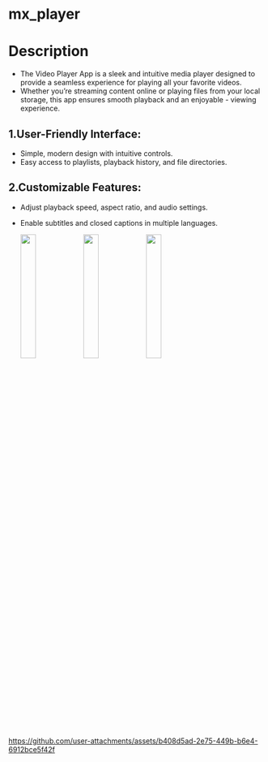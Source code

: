 # mx_player
# Description
- The Video Player App is a sleek and intuitive media player designed to provide a seamless experience for playing all your favorite videos.
- Whether you’re streaming content online or playing files from your local storage, this app ensures smooth playback and an enjoyable - viewing experience.

## 1.User-Friendly Interface:
- Simple, modern design with intuitive controls.
- Easy access to playlists, playback history, and file directories.
## 2.Customizable Features:
- Adjust playback speed, aspect ratio, and audio settings.
- Enable subtitles and closed captions in multiple languages.

  <p>
     <img src = "https://github.com/user-attachments/assets/dc1febaf-e0d1-47f1-aee5-6d23f8a91683" height = 25% width=25%>
  <img src = "https://github.com/user-attachments/assets/9dc2df02-ae1d-4f0c-bef0-d0a9b8a9c04a" height = 25% width=25%>
  <img src = "https://github.com/user-attachments/assets/274cf291-f94d-41d4-9451-78b8b3045976" height = 25% width=25%>
 
</p>



https://github.com/user-attachments/assets/b408d5ad-2e75-449b-b6e4-6912bce5f42f

